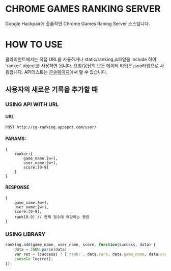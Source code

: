 # CHROME GAMES RANKING SERVER
Google Hackpair에 출품작인 Chrome Games Raning Server 소스입니다. 

# HOW TO USE
클라이언트에서는 직접 URL을 사용하거나 static/ranking.js파일을 include 하여 'ranker' object를 사용하면 됩니다. 요청/응답의 모든 데이터 타입은 json타입으로 사용합니다. API테스트는 [콘솔페이지](http://goo.gl/WDZJt)에서 할 수 있습니다.

## 사용자의 새로운 기록을 추가할 때
### USING API WITH URL
#### URL
```POST http://cg-ranking.appspot.com/user/```
#### PARAMS:
```
{
	ranker:{
		game_name:[w+], 
		user_name:[w+], 
		score:[0-9]
	}
}
```
#### RESPONSE
```
{
	game_name:[w+], 
	user_name:[w+], 
	score:[0-9], 
	rank[0-9] // 현재 점수에 해당하는 랭킹
}
```
### USING LIBRARY
``` javascript
ranking.add(game_name, user_name, score, function(success, data) {
	data = JSON.parse(data)
	var ret = (success) ? ['rank:', data.rank, data.game_name, data.user_name, data.score].join(' ') : 'ERROR';
	console.log(ret);
});
```
